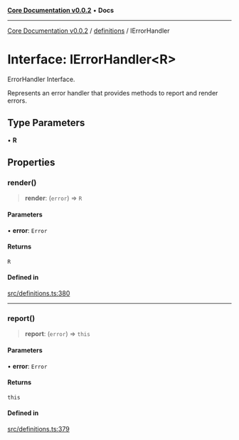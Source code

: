 [**Core Documentation v0.0.2**](../../README.md) • **Docs**

***

[Core Documentation v0.0.2](../../modules.md) / [definitions](../README.md) / IErrorHandler

# Interface: IErrorHandler\<R\>

ErrorHandler Interface.

Represents an error handler that provides methods to report and render errors.

## Type Parameters

• **R**

## Properties

### render()

> **render**: (`error`) => `R`

#### Parameters

• **error**: `Error`

#### Returns

`R`

#### Defined in

[src/definitions.ts:380](https://github.com/stonemjs/core/blob/dd7eaec566465ef84c36b87b824f8ea9ab76e8fa/src/definitions.ts#L380)

***

### report()

> **report**: (`error`) => `this`

#### Parameters

• **error**: `Error`

#### Returns

`this`

#### Defined in

[src/definitions.ts:379](https://github.com/stonemjs/core/blob/dd7eaec566465ef84c36b87b824f8ea9ab76e8fa/src/definitions.ts#L379)
